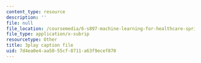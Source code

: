 ```yaml
---
content_type: resource
description: ''
file: null
file_location: /coursemedia/6-s897-machine-learning-for-healthcare-spring-2019/7d4ea0e4aa5055cf8711a63f9ecef870_kZrb6ZIwJqg.vtt
file_type: application/x-subrip
resourcetype: Other
title: 3play caption file
uid: 7d4ea0e4-aa50-55cf-8711-a63f9ecef870
---
```

